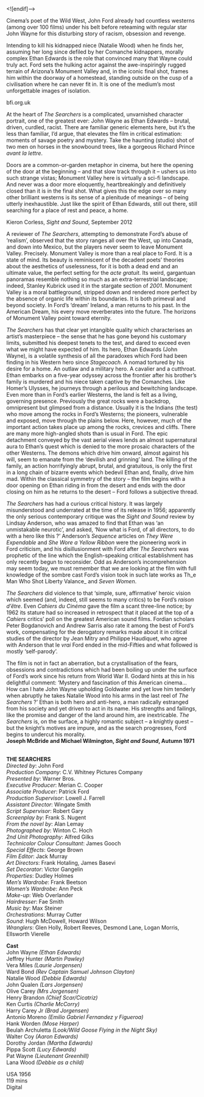 


<![endif]-->

Cinema’s poet of the Wild West, John Ford already had countless westerns (among over 100 films) under his belt before reteaming with regular star John Wayne for this disturbing story of racism, obsession and revenge.

Intending to kill his kidnapped niece (Natalie Wood) when he finds her, assuming her long since defiled by her Comanche kidnappers, morally complex Ethan Edwards is the role that convinced many that Wayne could truly act. Ford sets the hulking actor against the awe-inspiringly rugged terrain of Arizona’s Monument Valley and, in the iconic final shot, frames him within the doorway of a homestead, standing outside on the cusp of a civilisation where he can never fit in. It is one of the medium’s most unforgettable images of isolation.

bfi.org.uk

At the heart of _The Searchers_ is a complicated, unvarnished character portrait, one of the greatest ever: John Wayne as Ethan Edwards – brutal, driven, curdled, racist. There are familiar generic elements here, but it’s the less than familiar, I’d argue, that elevates the film in critical estimation: moments of savage poetry and mystery. Take the haunting (studio) shot of two men on horses in the snowbound trees, like a gorgeous Richard Prince _avant la lettre_.

Doors are a common-or-garden metaphor in cinema, but here the opening of the door at the beginning – and that slow track through it – ushers us into such strange vistas; Monument Valley here is virtually a sci-fi landscape. And never was a door more eloquently, heartbreakingly and definitively closed than it is in the final shot. What gives this the edge over so many other brilliant westerns is its sense of a plenitude of meanings – of being utterly inexhaustible. Just like the spirit of Ethan Edwards, still out there, still searching for a place of rest and peace, a home.

Kieron Corless, _Sight and Sound_, September 2012

A reviewer of _The Searchers_, attempting to demonstrate Ford’s abuse of ‘realism’, observed that the story ranges all over the West, up into Canada, and down into Mexico, but the players never seem to leave Monument Valley. Precisely. Monument Valley is more than a real place to Ford. It is a state of mind. Its beauty is reminiscent of the decadent poets’ theories about the aesthetics of uselessness, for it is both a dead end and an ultimate value, the perfect setting for the _acte gratuit_. Its weird, gargantuan panoramas resemble nothing so much as an extra-terrestrial landscape; indeed, Stanley Kubrick used it in the stargate section of _2001_. Monument Valley is a moral battleground, stripped down and rendered more perfect by the absence of organic life within its boundaries. It is both primeval and beyond society. In Ford’s ‘dream’ Ireland, a man returns to his past. In the American Dream, his every move reverberates into the future. The horizons of Monument Valley point toward eternity.

_The Searchers_ has that clear yet intangible quality which characterises an artist’s masterpiece – the sense that he has gone beyond his customary limits, submitted his deepest tenets to the test, and dared to exceed even what we might have expected of him. Its hero, Ethan Edwards (John Wayne), is a volatile synthesis of all the paradoxes which Ford had been finding in his Western hero since _Stagecoach_. A nomad tortured by his desire for a home. An outlaw and a military hero. A cavalier and a cutthroat. Ethan embarks on a five-year odyssey across the frontier after his brother’s family is murdered and his niece taken captive by the Comanches. Like Homer’s Ulysses, he journeys through a perilous and bewitching landscape. Even more than in Ford’s earlier Westerns, the land is felt as a living, governing presence. Previously the great rocks were a backdrop, omnipresent but glimpsed from a distance. Usually it is the Indians (the test) who move among the rocks in Ford’s Westerns; the pioneers, vulnerable and exposed, move through the plains below. Here, however, much of the important action takes place up among the rocks, crevices and cliffs. There are many more high-angled shots than is usual in Ford. The epic detachment conveyed by the vast aerial views lends an almost supernatural aura to Ethan’s quest which is denied to the more prosaic characters of the other Westerns. The demons which drive him onward, almost against his will, seem to emanate from the ‘devilish and grinning’ land. The killing of the family, an action horrifyingly abrupt, brutal, and gratuitous, is only the first in a long chain of bizarre events which bedevil Ethan and, finally, drive him mad. Within the classical symmetry of the story – the film begins with a door opening on Ethan riding in from the desert and ends with the door closing on him as he returns to the desert – Ford follows a subjective thread.

_The Searchers_ has had a curious critical history. It was largely misunderstood and underrated at the time of its release in 1956; apparently the only serious contemporary critique was the _Sight and Sound_ review by Lindsay Anderson, who was amazed to find that Ethan was ‘an unmistakable neurotic’, and asked, ‘Now what is Ford, of all directors, to do with a hero like this ?’ Anderson’s _Sequence_ articles on _They Were Expendable_ and _She Wore a Yellow Ribbon_ were the pioneering work in Ford criticism, and his disillusionment with Ford after _The Searchers_ was prophetic of the line which the English-speaking critical establishment has only recently begun to reconsider. Odd as Anderson’s incomprehension may seem today, we must remember that we are looking at the film with full knowledge of the sombre cast Ford’s vision took in such late works as Th_e Man Who Shot Liberty Valance_ and _Seven Women_.

_The Searchers_ did violence to that ‘simple, sure, affirmative’ heroic vision which seemed (and, indeed, still seems to many critics) to be Ford’s _raison d’être_. Even _Cahiers du Cinéma_ gave the film a scant three-line notice; by 1962 its stature had so increased in retrospect that it placed at the top of a _Cahiers_ critics’ poll on the greatest American sound films. Fordian scholars Peter Bogdanovich and Andrew Sarris also rate it among the best of Ford’s work, compensating for the derogatory remarks made about it in critical studies of the director by Jean Mitry and Philippe Haudiquet, who agree with Anderson that le _vrai_ Ford ended in the mid-Fifties and what followed is mostly ‘self-parody’.

The film is not in fact an aberration, but a crystallisation of the fears, obsessions and contradictions which had been boiling up under the surface of Ford’s work since his return from World War II. Godard hints at this in his delightful comment: ‘Mystery and fascination of this American cinema... How can I hate John Wayne upholding Goldwater and yet love him tenderly when abruptly he takes Natalie Wood into his arms in the last reel of _The Searchers_ ?’ Ethan is both hero and anti-hero, a man radically estranged from his society and yet driven to act in its name. His strengths and failings, like the promise and danger of the land around him, are inextricable. _The Searchers_ is, on the surface, a highly romantic subject – a knightly quest – but the knight’s motives are impure, and as the search progresses, Ford begins to undercut his morality.  
**Joseph McBride and Michael Wilmington, _Sight and Sound_, Autumn 1971**  
<br>

**THE SEARCHERS**  
_Directed by_: John Ford  
_Production Company_: C.V. Whitney Pictures Company  
_Presented by_: Warner Bros.  
_Executive Producer_: Merian C. Cooper  
_Associate Producer_: Patrick Ford  
_Production Supervisor_: Lowell J. Farrell  
_Assistant Director_: Wingate Smith  
_Script Supervisor_: Robert Gary  
_Screenplay by_: Frank S. Nugent  
_From the novel by_: Alan Lemay  
_Photographed by_: Winton C. Hoch  
_2nd Unit Photography_: Alfred Gilks  
_Technicolor Colour Consultant_: James Gooch  
_Special Effects_: George Brown  
_Film Editor_: Jack Murray  
_Art Directors_: Frank Hotaling, James Basevi  
_Set Decorator_: Victor Gangelin  
_Properties_: Dudley Holmes  
_Men’s Wardrobe_: Frank Beetson  
_Women’s Wardrobe_: Ann Peck  
_Make-up_: Web Overlander  
_Hairdresser_: Fae Smith  
_Music by_: Max Steiner  
_Orchestrations_: Murray Cutter  
_Sound_: Hugh McDowell, Howard Wilson  
_Wranglers_: Glen Holly, Robert Reeves, Desmond Lane, Logan Morris, Ellsworth Vierelle  

**Cast**  
John Wayne _(Ethan Edwards)_  
Jeffrey Hunter _(Martin Pawley)_  
Vera Miles _(Laurie Jorgensen)_  
Ward Bond _(Rev Captain Samuel Johnson Clayton)_  
Natalie Wood _(Debbie Edwards)_  
John Qualen _(Lars Jorgensen)_  
Olive Carey _(Mrs Jorgensen)_  
Henry Brandon _(Chief Scar/Cicatriz)_  
Ken Curtis _(Charlie McCorry)_  
Harry Carey Jr _(Brad Jorgensen)_  
Antonio Moreno _(Emilio Gabriel Fernandez y Figueroa)_  
Hank Worden _(Mose Harper)_  
Beulah Archuletta _(Look/Wild Goose Flying in the Night Sky)_  
Walter Coy _(Aaron Edwards)_  
Dorothy Jordan _(Martha Edwards)_  
Pippa Scott _(Lucy Edwards)_  
Pat Wayne _(Lieutenant Greenhill)_  
Lana Wood _(Debbie as a child)_  

USA 1956  
119 mins  
Digital  
<!--stackedit_data:
eyJoaXN0b3J5IjpbODQyMzAyMTM1LC0xNDcyMjg4NjkwLC05Mj
kxNjQzOTZdfQ==
-->